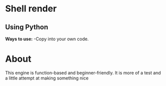 # Shell render
## Using Python
**Ways to use:**
-Copy into your own code.
# About
This engine is function-based and beginner-friendly.
It is more of a test and a little attempt at making something nice
